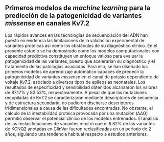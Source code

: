 ## Primeros modelos de _machine learning_ para la predicción de la patogenicidad de variantes _missense_ en canales Kv7.2

Los rápidos avances en las tecnologías de secuenciación del ADN han puesto en evidencia las limitaciones de la validación experimental de variantes proteicas así como los obstáculos de su diagnóstico clínico. En el presente estudio se ha demostrado como los modelos computacionales con capacidad predictiva constituyen un enfoque valioso para evaluar la patogenicidad de las variantes, puesto que acelerarían su diagnóstico y el tratamiento de las patologías asociadas. Para ello, se han diseñado los primeros modelos de aprendizaje automático capaces de predecir la patogenicidad de variantes _missense_ en el canal de potasio dependiente de voltaje Kv7.2, asociado a diversos tipos de epilepsias neonatales. Los resultados de especificidad y sensibilidad obtenidos alcanzaron los valores de 87.17% y 82.53%, respectivamente. A pesar de que las mutaciones recopiladas de Kv7.2 se caracterizaron mediante descriptores de secuencia y de estructura secundaria, no pudieron diseñarse descriptores tridimensionales a causa de las dificultades encontradas. No obstante, el cálculo de la inestabilidad proteica provocada por una mutación (ΔΔG) permitió observar el potencial clínico de los modelos entrenados. El análisis de las reclasificaciones de variantes mostró que el 9.82% de las variantes de KCNQ2 anotadas en ClinVar fueron reclasificadas en un periodo de 2 años, siguiendo una tendencia habitual respecto a estudios anteriores.

